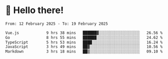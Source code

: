 # 👋 Hello there!

<!--START_SECTION:waka-->

```txt
From: 12 February 2025 - To: 19 February 2025

Vue.js            9 hrs 38 mins   ██████▓░░░░░░░░░░░░░░░░░░   26.56 %
Go                8 hrs 55 mins   ██████░░░░░░░░░░░░░░░░░░░   24.62 %
TypeScript        5 hrs 53 mins   ████░░░░░░░░░░░░░░░░░░░░░   16.24 %
JavaScript        3 hrs 49 mins   ██▓░░░░░░░░░░░░░░░░░░░░░░   10.56 %
Markdown          3 hrs 18 mins   ██▒░░░░░░░░░░░░░░░░░░░░░░   09.10 %
```

<!--END_SECTION:waka-->
